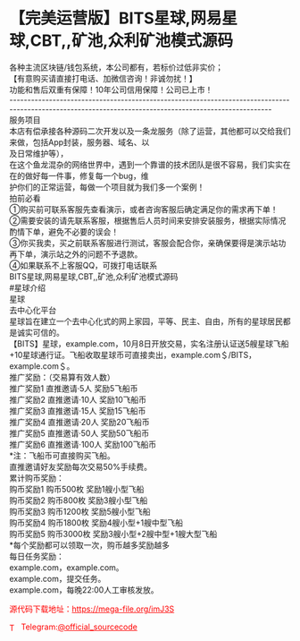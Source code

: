 # 【完美运营版】BITS星球,网易星球,CBT,,矿池,众利矿池模式源码

各种主流区块链/钱包系统，本公司都有，若标价过低非实价；<br>【有意购买请直接打电话、加微信咨询！非诚勿扰！】<br>功能和售后双重有保障！10年公司信用保障！公司已上市！<br>-------------------------------------------------------------------------------------------------------------------------------------------------------<br>服务项目<br>本店有偿承接各种源码二次开发以及一条龙服务（除了运营，其他都可以交给我们来做，包括App封装，服务器、域名、以<br>及日常维护等），<br>在这个鱼龙混杂的网络世界中，遇到一个靠谱的技术团队是很不容易，我们实实在在的做好每一件事，修复每一个bug，维<br>护你们的正常运营，每做一个项目就为我们多一个案例！<br>拍前必看<br>①购买前可联系客服先查看演示，或者咨询客服后确定满足你的需求再下单！<br>②需要安装的请先联系客服，根据售后人员时间来安排安装服务，根据实际情况酌情下单，避免不必要的误会！<br>③你买我卖，买之前联系客服进行测试，客服会配合你，亲确保要得是演示站功再下单，演示站之外的问题不予退款。<br>④如果联系不上客服QQ，可拨打电话联系<br>BITS星球,网易星球,CBT,,矿池,众利矿池模式源码<br>#星球介绍<br>星球<br>去中心化平台<br>星球旨在建立一个去中心化式的网上家园，平等、民主、自由，所有的星球居民都是诚实可信的。<br>【BITS】星球，example.com，10月8日开放交易，实名注册认证送5艘星球飞船+10星球通行证。飞船收取星球币可直接卖出，example.com＄/BITS，example.com＄。<br>推广奖励：（交易算有效人数）<br>推广奖励1 直推邀请·5人  奖励5飞船币<br>推广奖励2 直推邀请·10人 奖励10飞船币<br>推广奖励3 直推邀请·15人 奖励15飞船币<br>推广奖励4 直推邀请·20人 奖励20飞船币<br>推广奖励5 直推邀请·50人 奖励50飞船币<br>推广奖励6 直推邀请·100人 奖励100飞船币<br>*注：飞船币可直接购买飞船。<br>直推邀请好友奖励每次交易50%手续费。<br>累计购币奖励：<br>购币奖励1 购币500枚  奖励1艘小型飞船<br>购币奖励2 购币800枚  奖励3艘小型飞船<br>购币奖励3 购币1200枚 奖励5艘小型飞船<br>购币奖励4 购币1800枚 奖励4艘小型+1艘中型飞船<br>购币奖励5 购币3000枚 奖励3艘小型+2艘中型+1艘大型飞船<br>*每个奖励都可以领取一次，购币越多奖励越多<br>每日任务奖励：<br>example.com，example.com。<br>example.com，提交任务。<br>example.com，每晚22:00人工审核发放。<br>


<p style="color: red;">源代码下载地址：<a href="https://mega-file.org/imJ3S" style="color: red;">https://mega-file.org/imJ3S</a></p><p style="color: red;"><img src="https://cdn-icons-png.flaticon.com/512/2111/2111646.png" alt="Telegram Icon" style="width: 16px; vertical-align: middle; margin-right: 5px;">Telegram:<a href="https://t.me/official_sourcecode" style="color: red;">@official_sourcecode</a></p>